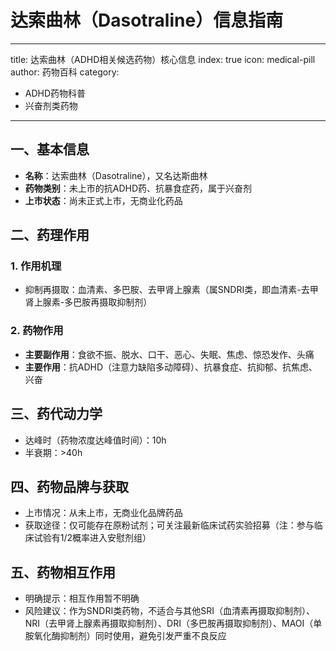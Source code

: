# 达索曲林（Dasotraline）信息指南
---
title: 达索曲林（ADHD相关候选药物）核心信息
index: true
icon: medical-pill
author: 药物百科
category:
  - ADHD药物科普
  - 兴奋剂类药物
---

## 一、基本信息
- **名称**：达索曲林（Dasotraline），又名达斯曲林
- **药物类别**：未上市的抗ADHD药、抗暴食症药，属于兴奋剂
- **上市状态**：尚未正式上市，无商业化药品

## 二、药理作用
### 1. 作用机理
- 抑制再摄取：血清素、多巴胺、去甲肾上腺素（属SNDRI类，即血清素-去甲肾上腺素-多巴胺再摄取抑制剂）

### 2. 药物作用
- **主要副作用**：食欲不振、脱水、口干、恶心、失眠、焦虑、惊恐发作、头痛
- **主要作用**：抗ADHD（注意力缺陷多动障碍）、抗暴食症、抗抑郁、抗焦虑、兴奋

## 三、药代动力学
- 达峰时（药物浓度达峰值时间）：10h
- 半衰期：>40h

## 四、药物品牌与获取
- 上市情况：从未上市，无商业化品牌药品
- 获取途径：仅可能存在原粉试剂；可关注最新临床试药实验招募（注：参与临床试验有1/2概率进入安慰剂组）

## 五、药物相互作用
- 明确提示：相互作用暂不明确
- 风险建议：作为SNDRI类药物，不适合与其他SRI（血清素再摄取抑制剂）、NRI（去甲肾上腺素再摄取抑制剂）、DRI（多巴胺再摄取抑制剂）、MAOI（单胺氧化酶抑制剂）同时使用，避免引发严重不良反应